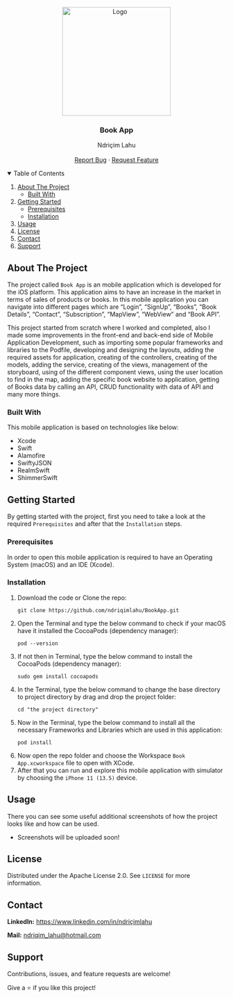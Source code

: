 <!-- PROJECT LOGO -->
<p align="center">
  <img src="https://github.com/ndriqimlahu/NdriqimLahuPortfolio/blob/main/assets/img/portfolio/BookApp.png" alt="Logo" width="250" height="250">
  <h3 align="center">Book App</h3>
  <p align="center">
    Ndriçim Lahu
    <br>
    <br>
    <a href="https://github.com/ndriqimlahu/BookApp/issues">Report Bug</a>
    ·
    <a href="https://github.com/ndriqimlahu/BookApp/issues">Request Feature</a>
  </p>
</p>


<!-- TABLE OF CONTENTS -->
<details open="open">
  <summary>Table of Contents</summary>
  <ol>
    <li>
      <a href="#about-the-project">About The Project</a>
      <ul>
        <li><a href="#built-with">Built With</a></li>
      </ul>
    </li>
    <li>
      <a href="#getting-started">Getting Started</a>
      <ul>
        <li><a href="#prerequisites">Prerequisites</a></li>
        <li><a href="#installation">Installation</a></li>
      </ul>
    </li>
    <li><a href="#usage">Usage</a></li>
    <li><a href="#license">License</a></li>
    <li><a href="#contact">Contact</a></li>
    <li><a href="#support">Support</a></li>
  </ol>
</details>


<!-- ABOUT THE PROJECT -->
## About The Project

The project called `Book App` is an mobile application which is developed for the iOS platform. This application aims to have an increase in the market in terms of sales of products or books. In this mobile application you can navigate into different pages which are “Login”, “SignUp”, “Books”, “Book Details”, “Contact”, “Subscription”, “MapView”, “WebView” and “Book API”.

This project started from scratch where I worked and completed, also I made some improvements in the front-end and back-end side of Mobile Application Development, such as importing some popular frameworks and libraries to the Podfile, developing and designing the layouts, adding the required assets for application, creating of the controllers, creating of the models, adding the service, creating of the views, management of the storyboard, using of the different component views, using the user location to find in the map, adding the specific book website to application, getting of Books data by calling an API, CRUD functionality with data of API and many more things.


### Built With

This mobile application is based on technologies like below:

* Xcode
* Swift
* Alamofire
* SwiftyJSON
* RealmSwift
* ShimmerSwift


<!-- GETTING STARTED -->
## Getting Started

By getting started with the project, first you need to take a look at the required `Prerequisites` and after that the `Installation` steps.


### Prerequisites

In order to open this mobile application is required to have an Operating System (macOS) and an IDE (Xcode).


### Installation

1. Download the code or Clone the repo:
   ```terminal
   git clone https://github.com/ndriqimlahu/BookApp.git
   ```
2. Open the Terminal and type the below command to check if your macOS have it installed the CocoaPods (dependency manager):
   ```terminal
   pod --version
   ```
3. If not then in Terminal, type the below command to install the CocoaPods (dependency manager):
   ```terminal
   sudo gem install cocoapods
   ```
4. In the Terminal, type the below command to change the base directory to project directory by drag and drop the project folder:
   ```terminal
   cd "the project directory"
   ```
5. Now in the Terminal, type the below command to install all the necessary Frameworks and Libraries which are used in this application:
   ```terminal
   pod install
   ```
6. Now open the repo folder and choose the Workspace `Book App.xcworkspace` file to open with XCode.
7. After that you can run and explore this mobile application with simulator by choosing the `iPhone 11 (13.5)` device.


<!-- USAGE -->
## Usage

There you can see some useful additional screenshots of how the project looks like and how can be used.

* Screenshots will be uploaded soon!


<!-- LICENSE -->
## License

Distributed under the Apache License 2.0. See `LICENSE` for more information.


<!-- CONTACT -->
## Contact

**LinkedIn:** https://www.linkedin.com/in/ndriçimlahu

**Mail:** ndriqim_lahu@hotmail.com


<!-- SUPPORT -->
## Support

Contributions, issues, and feature requests are welcome!

Give a ⭐️ if you like this project!
